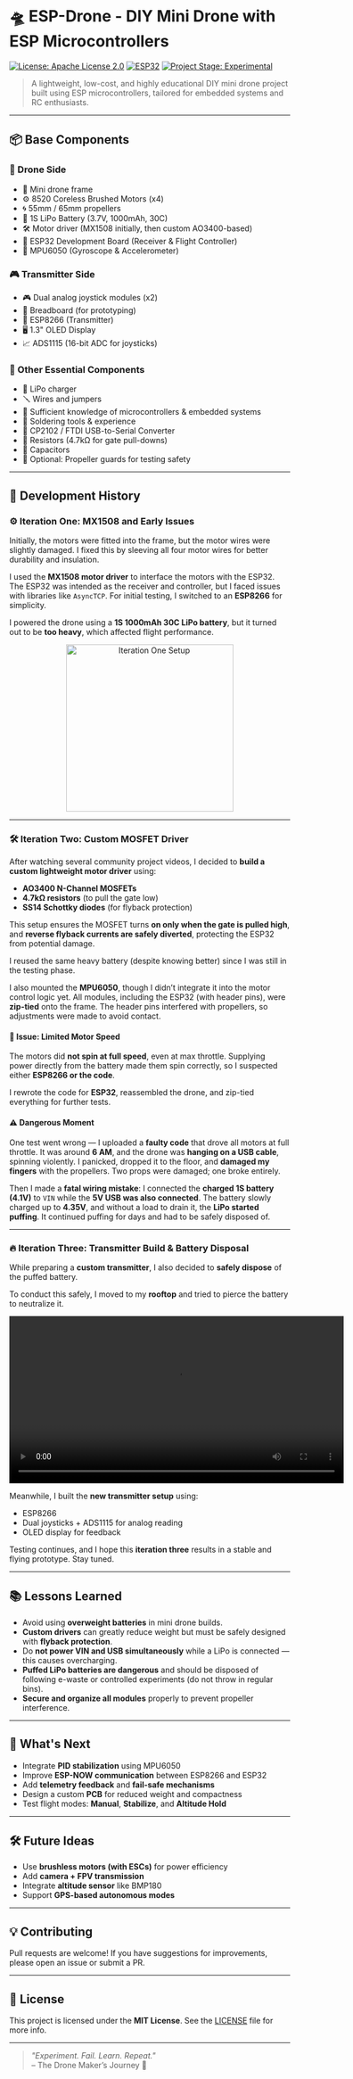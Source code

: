 # 🛸 ESP-Drone - DIY Mini Drone with ESP Microcontrollers

[![License: Apache License 2.0](https://img.shields.io/github/license/saltstack/salt)](LICENSE)
[![ESP32](https://img.shields.io/badge/Microcontroller-ESP32-green.svg)](https://github.com/espressif/esp-idf)
[![Project Stage: Experimental](https://img.shields.io/badge/stage-experimental-orange.svg)](https://github.com/bhanujgunas/ESP-drone)

> A lightweight, low-cost, and highly educational DIY mini drone project built using ESP microcontrollers, tailored for embedded systems and RC enthusiasts.

---

## 📦 Base Components

### 🔧 Drone Side
- 🧱 Mini drone frame  
- ⚙️ 8520 Coreless Brushed Motors (x4)  
- 🌀 55mm / 65mm propellers  
- 🔋 1S LiPo Battery (3.7V, 1000mAh, 30C)  
- 🛠️ Motor driver (MX1508 initially, then custom AO3400-based)  
- 🧠 ESP32 Development Board (Receiver & Flight Controller)  
- 🧭 MPU6050 (Gyroscope & Accelerometer)

### 🎮 Transmitter Side
- 🎮 Dual analog joystick modules (x2)  
- 🔳 Breadboard (for prototyping)  
- 📡 ESP8266 (Transmitter)  
- 🖥️ 1.3" OLED Display  
- 📈 ADS1115 (16-bit ADC for joysticks)

### 🧰 Other Essential Components
- 🔌 LiPo charger  
- 🪛 Wires and jumpers  
- 🧠 Sufficient knowledge of microcontrollers & embedded systems  
- 🔧 Soldering tools & experience  
- 🔁 CP2102 / FTDI USB-to-Serial Converter  
- 🔩 Resistors (4.7kΩ for gate pull-downs)  
- 🧲 Capacitors  
- 📏 Optional: Propeller guards for testing safety

---

## 🔄 Development History

### ⚙️ Iteration One: MX1508 and Early Issues

Initially, the motors were fitted into the frame, but the motor wires were slightly damaged. I fixed this by sleeving all four motor wires for better durability and insulation.

I used the **MX1508 motor driver** to interface the motors with the ESP32. The ESP32 was intended as the receiver and controller, but I faced issues with libraries like `AsyncTCP`. For initial testing, I switched to an **ESP8266** for simplicity.

I powered the drone using a **1S 1000mAh 30C LiPo battery**, but it turned out to be **too heavy**, which affected flight performance.

<div align="center">
  <img src="<<img>>" alt="Iteration One Setup" height="300px"/>
</div>

---

### 🛠️ Iteration Two: Custom MOSFET Driver

After watching several community project videos, I decided to **build a custom lightweight motor driver** using:

- **AO3400 N-Channel MOSFETs**  
- **4.7kΩ resistors** (to pull the gate low)  
- **SS14 Schottky diodes** (for flyback protection)

This setup ensures the MOSFET turns **on only when the gate is pulled high**, and **reverse flyback currents are safely diverted**, protecting the ESP32 from potential damage.

I reused the same heavy battery (despite knowing better) since I was still in the testing phase.

I also mounted the **MPU6050**, though I didn’t integrate it into the motor control logic yet. All modules, including the ESP32 (with header pins), were **zip-tied** onto the frame. The header pins interfered with propellers, so adjustments were made to avoid contact.

#### 🧪 Issue: Limited Motor Speed
The motors did **not spin at full speed**, even at max throttle. Supplying power directly from the battery made them spin correctly, so I suspected either **ESP8266 or the code**.

I rewrote the code for **ESP32**, reassembled the drone, and zip-tied everything for further tests.

#### ⚠️ Dangerous Moment
One test went wrong — I uploaded a **faulty code** that drove all motors at full throttle. It was around **6 AM**, and the drone was **hanging on a USB cable**, spinning violently. I panicked, dropped it to the floor, and **damaged my fingers** with the propellers. Two props were damaged; one broke entirely.

Then I made a **fatal wiring mistake**: I connected the **charged 1S battery (4.1V)** to `VIN` while the **5V USB was also connected**. The battery slowly charged up to **4.35V**, and without a load to drain it, the **LiPo started puffing**. It continued puffing for days and had to be safely disposed of.

---

### 🔥 Iteration Three: Transmitter Build & Battery Disposal

While preparing a **custom transmitter**, I also decided to **safely dispose** of the puffed battery.

To conduct this safely, I moved to my **rooftop** and tried to pierce the battery to neutralize it.

<div align="center">
  <video src="<<video>>" controls height="300px"></video>
</div>

Meanwhile, I built the **new transmitter setup** using:
- ESP8266
- Dual joysticks + ADS1115 for analog reading
- OLED display for feedback

Testing continues, and I hope this **iteration three** results in a stable and flying prototype. Stay tuned.

---

## 📚 Lessons Learned

- Avoid using **overweight batteries** in mini drone builds.
- **Custom drivers** can greatly reduce weight but must be safely designed with **flyback protection**.
- Do **not power VIN and USB simultaneously** while a LiPo is connected — this causes overcharging.
- **Puffed LiPo batteries are dangerous** and should be disposed of following e-waste or controlled experiments (do not throw in regular bins).
- **Secure and organize all modules** properly to prevent propeller interference.

---

## 🚀 What's Next

- Integrate **PID stabilization** using MPU6050  
- Improve **ESP-NOW communication** between ESP8266 and ESP32  
- Add **telemetry feedback** and **fail-safe mechanisms**  
- Design a custom **PCB** for reduced weight and compactness  
- Test flight modes: **Manual**, **Stabilize**, and **Altitude Hold**

---

## 🛠️ Future Ideas

- Use **brushless motors (with ESCs)** for power efficiency  
- Add **camera + FPV transmission**  
- Integrate **altitude sensor** like BMP180  
- Support **GPS-based autonomous modes**

---

## 💡 Contributing

Pull requests are welcome! If you have suggestions for improvements, please open an issue or submit a PR.

---

## 📝 License

This project is licensed under the **MIT License**. See the [LICENSE](LICENSE) file for more info.

---

> _"Experiment. Fail. Learn. Repeat."_  
> – The Drone Maker’s Journey 🚁
